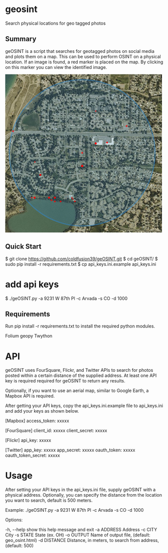 # geosint
Search physical locations for geo tagged photos
## Summary
geOSINT is a script that searches for geotagged photos on social media and plots them on a map. This can be used to perform OSINT on a physical location. If an image is found, a red marker is placed on the map. By clicking on this marker you can view the identified image.

![Geosint](https://github.com/marduk-jptr/geosint/blob/main/demo1.png)

## Quick Start
$ git clone https://github.com/coldfusion39/geOSINT.git
$ cd geOSINT/
$ sudo pip install -r requirements.txt
$ cp api_keys.ini.example api_keys.ini
# add api keys
$ ./geOSINT.py -a 9231 W 87th Pl -c Arvada -s CO -d 1000

## Requirements
Run pip install -r requirements.txt to install the required python modules.

Folium
geopy
Twython

# API
geOSINT uses FourSquare, Flickr, and Twitter APIs to search for photos posted within a certain distance of the supplied address. At least one API key is required required for geOSINT to return any results.

Optionally, if you want to use an aerial map, similar to Google Earth, a Mapbox API is required.

After getting your API keys, copy the api_keys.ini.example file to api_keys.ini and add your keys as shown below.

[Mapbox]
access_token: xxxxx

[FourSquare]
client_id: xxxxx
client_secret: xxxxx

[Flickr]
api_key: xxxxx

[Twitter]
app_key: xxxxx
app_secret: xxxxx
oauth_token: xxxxx
oauth_token_secret: xxxxx

# Usage
After setting your API keys in the api_keys.ini file, supply geOSINT with a physical address. Optionally, you can specify the distance from the location you want to search, default is 500 meters.

Example: ./geOSINT.py -a 9231 W 87th Pl -c Arvada -s CO -d 1000

Options:

  -h, --help            show this help message and exit
  -a ADDRESS            Address
  -c CITY               City
  -s STATE              State (ex. OH)
  -o OUTPUT             Name of output file, (default: geo_osint.html)
  -d DISTANCE           Distance, in meters, to search from address, (default: 500)
